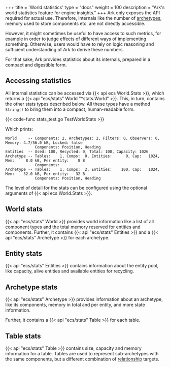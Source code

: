 +++
title = 'World statistics'
type = "docs"
weight = 100
description = "Ark's world statistics feature for engine insights."
+++
Ark only exposes the API required for actual use.
Therefore, internals like the number of [archetypes](../architecture), memory used to store components etc. are not directly accessible.

However, it might sometimes be useful to have access to such metrics,
for example in order to judge effects of different ways of implementing something.
Otherwise, users would have to rely on logic reasoning and sufficient understanding of Ark to derive these numbers.

For that sake, Ark provides statistics about its internals, prepared in a compact and digestible form.

## Accessing statistics

All internal statistics can be accessed via {{< api ecs World.Stats >}},
which returns a {{< api "ecs/stats" World "*stats.World" >}}.
This, in turn, contains the other stats types described below.
All these types have a method `String()` to bring them into a compact, human-readable form. 

{{< code-func stats_test.go TestWorldStats >}}

Which prints:

```text
World     -- Components: 2, Archetypes: 2, Filters: 0, Observers: 0, Memory: 4.7/56.0 kB, Locked: false
             Components: Position, Heading
Entities  -- Used: 100, Recycled: 0, Total: 100, Capacity: 1026
Archetype -- Tables:    1, Comps:  0, Entities:      0, Cap:   1024, Mem:     8.0 kB, Per entity:    8 B
             Components:
Archetype -- Tables:    1, Comps:  2, Entities:    100, Cap:   1024, Mem:    32.0 kB, Per entity:   32 B
             Components: Position, Heading
```

The level of detail for the stats can be configured using the optional arguments of {{< api ecs World.Stats >}}.

## World stats

{{< api "ecs/stats" World >}} provides world information like a list of all component types
and the total memory reserved for entities and components.
Further, it contains {{< api "ecs/stats" Entities >}} and
a {{< api "ecs/stats" Archetype >}} for each archetype.

## Entity stats

{{< api "ecs/stats" Entities >}} contains information about the entity pool,
like capacity, alive entities and available entities for recycling.

## Archetype stats

{{< api "ecs/stats" Archetype >}} provides information about an archetype, like its components,
memory in total and per entity, and more state information.

Further, it contains a {{< api "ecs/stats" Table >}} for each table.

## Table stats

{{< api "ecs/stats" Table >}} contains size, capacity and memory information for a table.
Tables are used to represent sub-archetypes with the same components, but a different combination
of [relationship](../relations) targets.
